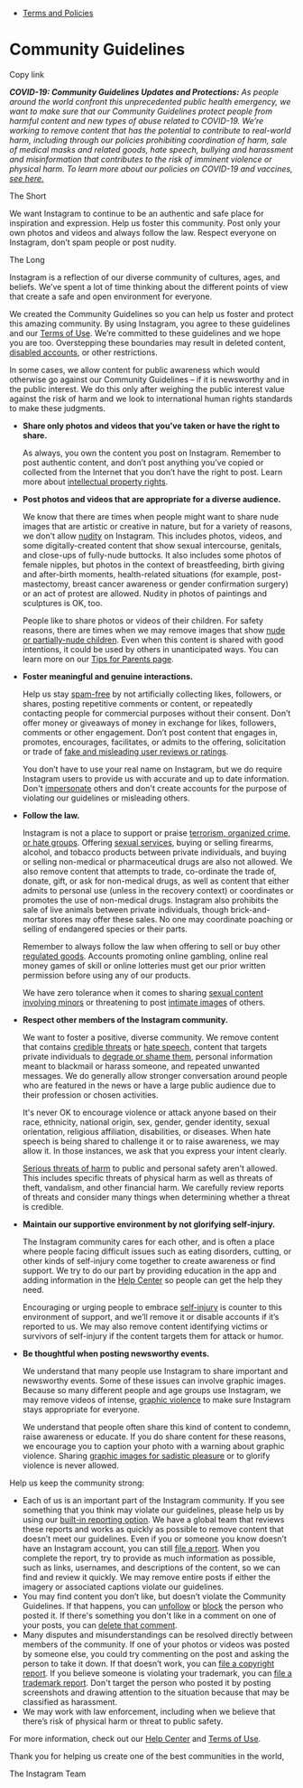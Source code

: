 *   [Terms and Policies](https://help.instagram.com/1417489251945243/?helpref=breadcrumb)

Community Guidelines
====================

Copy link

_**COVID-19: Community Guidelines Updates and Protections:** As people around the world confront this unprecedented public health emergency, we want to make sure that our Community Guidelines protect people from harmful content and new types of abuse related to COVID-19. We’re working to remove content that has the potential to contribute to real-world harm, including through our policies prohibiting coordination of harm, sale of medical masks and related goods, hate speech, bullying and harassment and misinformation that contributes to the risk of imminent violence or physical harm. To learn more about our policies on COVID-19 and vaccines, [see here.](https://help.instagram.com/697825587576762?helpref=faq_content)_

The Short

We want Instagram to continue to be an authentic and safe place for inspiration and expression. Help us foster this community. Post only your own photos and videos and always follow the law. Respect everyone on Instagram, don’t spam people or post nudity.

The Long

Instagram is a reflection of our diverse community of cultures, ages, and beliefs. We’ve spent a lot of time thinking about the different points of view that create a safe and open environment for everyone.

We created the Community Guidelines so you can help us foster and protect this amazing community. By using Instagram, you agree to these guidelines and our [Terms of Use](https://www.instagram.com/legal/terms). We’re committed to these guidelines and we hope you are too. Overstepping these boundaries may result in deleted content, [disabled accounts](https://help.instagram.com/366993040048856?helpref=faq_content), or other restrictions.

In some cases, we allow content for public awareness which would otherwise go against our Community Guidelines – if it is newsworthy and in the public interest. We do this only after weighing the public interest value against the risk of harm and we look to international human rights standards to make these judgments.

*   **Share only photos and videos that you’ve taken or have the right to share.**
    
    As always, you own the content you post on Instagram. Remember to post authentic content, and don’t post anything you’ve copied or collected from the Internet that you don’t have the right to post. Learn more about [intellectual property rights](https://help.instagram.com/126382350847838?helpref=faq_content).
    
*   **Post photos and videos that are appropriate for a diverse audience.**
    
    We know that there are times when people might want to share nude images that are artistic or creative in nature, but for a variety of reasons, we don’t allow [nudity](https://l.instagram.com/?u=https%3A%2F%2Fwww.facebook.com%2Fcommunitystandards%2Fadult_nudity_sexual_activity&e=AT0k-Nqw50M7H7uf0Da02dnATSaelZXrqeDgq8G449FJftJaS_ZKgHnC1OlhRwrER3TZKs8fTZ1bqU4a_MK-Qb2JVMjNDmd9p9osw1UPW9WYJ2_4XPxNbV9Y0d47vDX1ODETZi2c6oIq3Pdkg9OZkZRLZMbwCN85TBIkqA) on Instagram. This includes photos, videos, and some digitally-created content that show sexual intercourse, genitals, and close-ups of fully-nude buttocks. It also includes some photos of female nipples, but photos in the context of breastfeeding, birth giving and after-birth moments, health-related situations (for example, post-mastectomy, breast cancer awareness or gender confirmation surgery) or an act of protest are allowed. Nudity in photos of paintings and sculptures is OK, too.
    
    People like to share photos or videos of their children. For safety reasons, there are times when we may remove images that show [nude or partially-nude children](https://l.instagram.com/?u=https%3A%2F%2Fwww.facebook.com%2Fcommunitystandards%2Fchild_nudity_sexual_exploitation&e=AT0k-Nqw50M7H7uf0Da02dnATSaelZXrqeDgq8G449FJftJaS_ZKgHnC1OlhRwrER3TZKs8fTZ1bqU4a_MK-Qb2JVMjNDmd9p9osw1UPW9WYJ2_4XPxNbV9Y0d47vDX1ODETZi2c6oIq3Pdkg9OZkZRLZMbwCN85TBIkqA). Even when this content is shared with good intentions, it could be used by others in unanticipated ways. You can learn more on our [Tips for Parents page](https://help.instagram.com/154475974694511/?helpref=faq_content).
    
*   **Foster meaningful and genuine interactions.**
    
    Help us stay [spam-free](https://l.instagram.com/?u=https%3A%2F%2Fwww.facebook.com%2Fcommunitystandards%2Fspam&e=AT0k-Nqw50M7H7uf0Da02dnATSaelZXrqeDgq8G449FJftJaS_ZKgHnC1OlhRwrER3TZKs8fTZ1bqU4a_MK-Qb2JVMjNDmd9p9osw1UPW9WYJ2_4XPxNbV9Y0d47vDX1ODETZi2c6oIq3Pdkg9OZkZRLZMbwCN85TBIkqA) by not artificially collecting likes, followers, or shares, posting repetitive comments or content, or repeatedly contacting people for commercial purposes without their consent. Don’t offer money or giveaways of money in exchange for likes, followers, comments or other engagement. Don’t post content that engages in, promotes, encourages, facilitates, or admits to the offering, solicitation or trade of [fake and misleading user reviews or ratings](https://l.instagram.com/?u=https%3A%2F%2Fwww.facebook.com%2Fcommunitystandards%2Ffraud_deception&e=AT0k-Nqw50M7H7uf0Da02dnATSaelZXrqeDgq8G449FJftJaS_ZKgHnC1OlhRwrER3TZKs8fTZ1bqU4a_MK-Qb2JVMjNDmd9p9osw1UPW9WYJ2_4XPxNbV9Y0d47vDX1ODETZi2c6oIq3Pdkg9OZkZRLZMbwCN85TBIkqA).
    
    You don’t have to use your real name on Instagram, but we do require Instagram users to provide us with accurate and up to date information. Don't [impersonate](https://l.instagram.com/?u=https%3A%2F%2Fwww.facebook.com%2Fcommunitystandards%2Fmisrepresentation&e=AT0k-Nqw50M7H7uf0Da02dnATSaelZXrqeDgq8G449FJftJaS_ZKgHnC1OlhRwrER3TZKs8fTZ1bqU4a_MK-Qb2JVMjNDmd9p9osw1UPW9WYJ2_4XPxNbV9Y0d47vDX1ODETZi2c6oIq3Pdkg9OZkZRLZMbwCN85TBIkqA) others and don't create accounts for the purpose of violating our guidelines or misleading others.
    
*   **Follow the law.**
    
    Instagram is not a place to support or praise [terrorism, organized crime, or hate groups](https://l.instagram.com/?u=https%3A%2F%2Fwww.facebook.com%2Fcommunitystandards%2Fdangerous_individuals_organizations&e=AT0k-Nqw50M7H7uf0Da02dnATSaelZXrqeDgq8G449FJftJaS_ZKgHnC1OlhRwrER3TZKs8fTZ1bqU4a_MK-Qb2JVMjNDmd9p9osw1UPW9WYJ2_4XPxNbV9Y0d47vDX1ODETZi2c6oIq3Pdkg9OZkZRLZMbwCN85TBIkqA). Offering [sexual services](https://l.instagram.com/?u=https%3A%2F%2Fwww.facebook.com%2Fcommunitystandards%2Fsexual_solicitation&e=AT0k-Nqw50M7H7uf0Da02dnATSaelZXrqeDgq8G449FJftJaS_ZKgHnC1OlhRwrER3TZKs8fTZ1bqU4a_MK-Qb2JVMjNDmd9p9osw1UPW9WYJ2_4XPxNbV9Y0d47vDX1ODETZi2c6oIq3Pdkg9OZkZRLZMbwCN85TBIkqA), buying or selling firearms, alcohol, and tobacco products between private individuals, and buying or selling non-medical or pharmaceutical drugs are also not allowed. We also remove content that attempts to trade, co-ordinate the trade of, donate, gift, or ask for non-medical drugs, as well as content that either admits to personal use (unless in the recovery context) or coordinates or promotes the use of non-medical drugs. Instagram also prohibits the sale of live animals between private individuals, though brick-and-mortar stores may offer these sales. No one may coordinate poaching or selling of endangered species or their parts.
    
    Remember to always follow the law when offering to sell or buy other [regulated goods](https://l.instagram.com/?u=https%3A%2F%2Fwww.facebook.com%2Fcommunitystandards%2Fregulated_goods&e=AT0k-Nqw50M7H7uf0Da02dnATSaelZXrqeDgq8G449FJftJaS_ZKgHnC1OlhRwrER3TZKs8fTZ1bqU4a_MK-Qb2JVMjNDmd9p9osw1UPW9WYJ2_4XPxNbV9Y0d47vDX1ODETZi2c6oIq3Pdkg9OZkZRLZMbwCN85TBIkqA). Accounts promoting online gambling, online real money games of skill or online lotteries must get our prior written permission before using any of our products.
    
    We have zero tolerance when it comes to sharing [sexual content involving minors](https://l.instagram.com/?u=https%3A%2F%2Fwww.facebook.com%2Fcommunitystandards%2Fchild_nudity_sexual_exploitation&e=AT0k-Nqw50M7H7uf0Da02dnATSaelZXrqeDgq8G449FJftJaS_ZKgHnC1OlhRwrER3TZKs8fTZ1bqU4a_MK-Qb2JVMjNDmd9p9osw1UPW9WYJ2_4XPxNbV9Y0d47vDX1ODETZi2c6oIq3Pdkg9OZkZRLZMbwCN85TBIkqA) or threatening to post [intimate images](https://l.instagram.com/?u=https%3A%2F%2Fwww.facebook.com%2Fcommunitystandards%2Fsexual_exploitation_adults&e=AT0k-Nqw50M7H7uf0Da02dnATSaelZXrqeDgq8G449FJftJaS_ZKgHnC1OlhRwrER3TZKs8fTZ1bqU4a_MK-Qb2JVMjNDmd9p9osw1UPW9WYJ2_4XPxNbV9Y0d47vDX1ODETZi2c6oIq3Pdkg9OZkZRLZMbwCN85TBIkqA) of others.
    
*   **Respect other members of the Instagram community.**
    
    We want to foster a positive, diverse community. We remove content that contains [credible threats](https://l.instagram.com/?u=https%3A%2F%2Fwww.facebook.com%2Fcommunitystandards%2Fcredible_violence&e=AT0k-Nqw50M7H7uf0Da02dnATSaelZXrqeDgq8G449FJftJaS_ZKgHnC1OlhRwrER3TZKs8fTZ1bqU4a_MK-Qb2JVMjNDmd9p9osw1UPW9WYJ2_4XPxNbV9Y0d47vDX1ODETZi2c6oIq3Pdkg9OZkZRLZMbwCN85TBIkqA) or [hate speech](https://l.instagram.com/?u=https%3A%2F%2Fwww.facebook.com%2Fcommunitystandards%2Fhate_speech&e=AT0k-Nqw50M7H7uf0Da02dnATSaelZXrqeDgq8G449FJftJaS_ZKgHnC1OlhRwrER3TZKs8fTZ1bqU4a_MK-Qb2JVMjNDmd9p9osw1UPW9WYJ2_4XPxNbV9Y0d47vDX1ODETZi2c6oIq3Pdkg9OZkZRLZMbwCN85TBIkqA), content that targets private individuals to [degrade or shame them](https://l.instagram.com/?u=https%3A%2F%2Fwww.facebook.com%2Fcommunitystandards%2Fbullying&e=AT0k-Nqw50M7H7uf0Da02dnATSaelZXrqeDgq8G449FJftJaS_ZKgHnC1OlhRwrER3TZKs8fTZ1bqU4a_MK-Qb2JVMjNDmd9p9osw1UPW9WYJ2_4XPxNbV9Y0d47vDX1ODETZi2c6oIq3Pdkg9OZkZRLZMbwCN85TBIkqA), personal information meant to blackmail or harass someone, and repeated unwanted messages. We do generally allow stronger conversation around people who are featured in the news or have a large public audience due to their profession or chosen activities.
    
    It's never OK to encourage violence or attack anyone based on their race, ethnicity, national origin, sex, gender, gender identity, sexual orientation, religious affiliation, disabilities, or diseases. When hate speech is being shared to challenge it or to raise awareness, we may allow it. In those instances, we ask that you express your intent clearly.
    
    [Serious threats of harm](https://l.instagram.com/?u=https%3A%2F%2Fwww.facebook.com%2Fcommunitystandards%2Fcredible_violence&e=AT0k-Nqw50M7H7uf0Da02dnATSaelZXrqeDgq8G449FJftJaS_ZKgHnC1OlhRwrER3TZKs8fTZ1bqU4a_MK-Qb2JVMjNDmd9p9osw1UPW9WYJ2_4XPxNbV9Y0d47vDX1ODETZi2c6oIq3Pdkg9OZkZRLZMbwCN85TBIkqA) to public and personal safety aren't allowed. This includes specific threats of physical harm as well as threats of theft, vandalism, and other financial harm. We carefully review reports of threats and consider many things when determining whether a threat is credible.
    
*   **Maintain our supportive environment by not glorifying self-injury.**
    
    The Instagram community cares for each other, and is often a place where people facing difficult issues such as eating disorders, cutting, or other kinds of self-injury come together to create awareness or find support. We try to do our part by providing education in the app and adding information in the [Help Center](https://help.instagram.com/) so people can get the help they need.
    
    Encouraging or urging people to embrace [self-injury](https://l.instagram.com/?u=https%3A%2F%2Fwww.facebook.com%2Fcommunitystandards%2Fsuicide_self_injury_violence&e=AT0k-Nqw50M7H7uf0Da02dnATSaelZXrqeDgq8G449FJftJaS_ZKgHnC1OlhRwrER3TZKs8fTZ1bqU4a_MK-Qb2JVMjNDmd9p9osw1UPW9WYJ2_4XPxNbV9Y0d47vDX1ODETZi2c6oIq3Pdkg9OZkZRLZMbwCN85TBIkqA) is counter to this environment of support, and we’ll remove it or disable accounts if it’s reported to us. We may also remove content identifying victims or survivors of self-injury if the content targets them for attack or humor.
    
*   **Be thoughtful when posting newsworthy events.**
    
    We understand that many people use Instagram to share important and newsworthy events. Some of these issues can involve graphic images. Because so many different people and age groups use Instagram, we may remove videos of intense, [graphic violence](https://l.instagram.com/?u=https%3A%2F%2Fwww.facebook.com%2Fcommunitystandards%2Fgraphic_violence&e=AT0k-Nqw50M7H7uf0Da02dnATSaelZXrqeDgq8G449FJftJaS_ZKgHnC1OlhRwrER3TZKs8fTZ1bqU4a_MK-Qb2JVMjNDmd9p9osw1UPW9WYJ2_4XPxNbV9Y0d47vDX1ODETZi2c6oIq3Pdkg9OZkZRLZMbwCN85TBIkqA) to make sure Instagram stays appropriate for everyone.
    
    We understand that people often share this kind of content to condemn, raise awareness or educate. If you do share content for these reasons, we encourage you to caption your photo with a warning about graphic violence. Sharing [graphic images for sadistic pleasure](https://l.instagram.com/?u=https%3A%2F%2Fwww.facebook.com%2Fcommunitystandards%2Fcruel_insensitive&e=AT0k-Nqw50M7H7uf0Da02dnATSaelZXrqeDgq8G449FJftJaS_ZKgHnC1OlhRwrER3TZKs8fTZ1bqU4a_MK-Qb2JVMjNDmd9p9osw1UPW9WYJ2_4XPxNbV9Y0d47vDX1ODETZi2c6oIq3Pdkg9OZkZRLZMbwCN85TBIkqA) or to glorify violence is never allowed.
    

Help us keep the community strong:

*   Each of us is an important part of the Instagram community. If you see something that you think may violate our guidelines, please help us by using our [built-in reporting option](https://help.instagram.com/165828726894770?helpref=faq_content). We have a global team that reviews these reports and works as quickly as possible to remove content that doesn’t meet our guidelines. Even if you or someone you know doesn’t have an Instagram account, you can still [file a report](https://help.instagram.com/contact/383679321740945). When you complete the report, try to provide as much information as possible, such as links, usernames, and descriptions of the content, so we can find and review it quickly. We may remove entire posts if either the imagery or associated captions violate our guidelines.
*   You may find content you don’t like, but doesn’t violate the Community Guidelines. If that happens, you can [unfollow](https://help.instagram.com/286340048138725?helpref=faq_content) or [block](https://help.instagram.com/426700567389543/?helpref=faq_content) the person who posted it. If there's something you don't like in a comment on one of your posts, you can [delete that comment](https://help.instagram.com/289098941190483?helpref=faq_content).
*   Many disputes and misunderstandings can be resolved directly between members of the community. If one of your photos or videos was posted by someone else, you could try commenting on the post and asking the person to take it down. If that doesn’t work, you can [file a copyright report](https://help.instagram.com/126382350847838?helpref=faq_content). If you believe someone is violating your trademark, you can [file a trademark report](https://help.instagram.com/222826637847963?helpref=faq_content). Don't target the person who posted it by posting screenshots and drawing attention to the situation because that may be classified as harassment.
*   We may work with law enforcement, including when we believe that there’s risk of physical harm or threat to public safety.

For more information, check out our [Help Center](https://help.instagram.com/) and [Terms of Use](https://l.instagram.com/?u=http%3A%2F%2Finstagram.com%2Flegal%2Fterms%2F%23&e=AT0k-Nqw50M7H7uf0Da02dnATSaelZXrqeDgq8G449FJftJaS_ZKgHnC1OlhRwrER3TZKs8fTZ1bqU4a_MK-Qb2JVMjNDmd9p9osw1UPW9WYJ2_4XPxNbV9Y0d47vDX1ODETZi2c6oIq3Pdkg9OZkZRLZMbwCN85TBIkqA).

Thank you for helping us create one of the best communities in the world,

The Instagram Team
